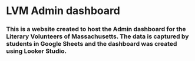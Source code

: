 # LVM Admin dashboard

### This is a website created to host the Admin dashboard for the Literary Volunteers of Massachusetts. The data is captured by students in Google Sheets and the dashboard was created using Looker Studio.

